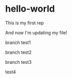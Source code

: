 # hello-world
This is my first rep

And now I'm updating my file!

branch test1

branch test2

branch test3

test4
